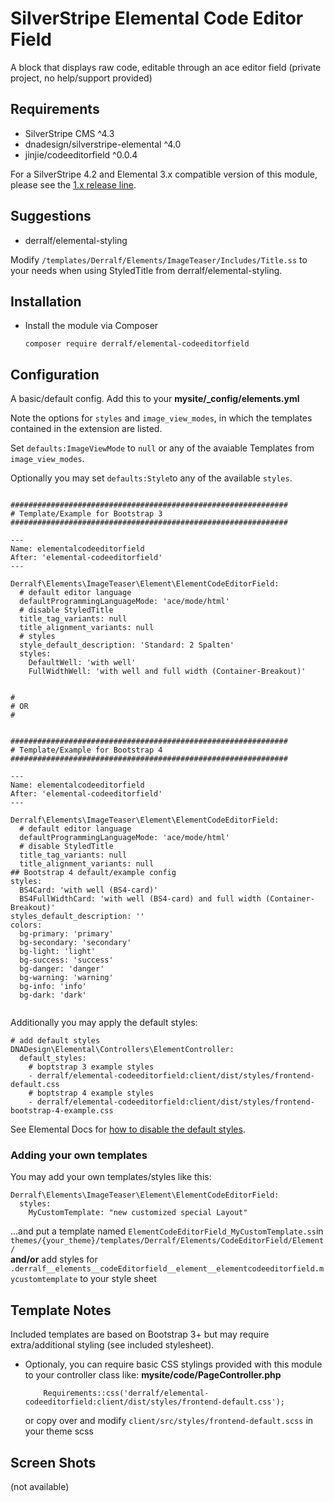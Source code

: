# SilverStripe Elemental Code Editor Field

A block that displays raw code, editable through an ace editor field
(private project, no help/support provided)

## Requirements

* SilverStripe CMS ^4.3
* dnadesign/silverstripe-elemental ^4.0
* jinjie/codeeditorfield ^0.0.4


For a SilverStripe 4.2 and Elemental 3.x compatible version of this module, please see the [1.x release line](https://github.com/derralf/silverstripe-elemental-image-teaser/tree/1.0#readme).


## Suggestions
* derralf/elemental-styling

Modify `/templates/Derralf/Elements/ImageTeaser/Includes/Title.ss` to your needs when using StyledTitle from derralf/elemental-styling.


## Installation

- Install the module via Composer
  ```
  composer require derralf/elemental-codeeditorfield
  ```


## Configuration

A basic/default config. Add this to your **mysite/\_config/elements.yml**

Note the options for `styles` and `image_view_modes`, in which the templates contained in the extension are listed.

Set `defaults:ImageViewMode` to `null` or any of the avaiable Templates from `image_view_modes`.

Optionally you may set `defaults:Style`to any of the available `styles`.

```

##############################################################
# Template/Example for Bootstrap 3
##############################################################

---
Name: elementalcodeeditorfield
After: 'elemental-codeeditorfield'
---

Derralf\Elements\ImageTeaser\Element\ElementCodeEditorField:
  # default editor language
  defaultProgrammingLanguageMode: 'ace/mode/html'
  # disable StyledTitle
  title_tag_variants: null
  title_alignment_variants: null
  # styles
  style_default_description: 'Standard: 2 Spalten'
  styles:
    DefaultWell: 'with well'
    FullWidthWell: 'with well and full width (Container-Breakout)'


#
# OR
#


##############################################################
# Template/Example for Bootstrap 4
##############################################################

---
Name: elementalcodeeditorfield
After: 'elemental-codeeditorfield'
---

Derralf\Elements\ImageTeaser\Element\ElementCodeEditorField:
  # default editor language
  defaultProgrammingLanguageMode: 'ace/mode/html'
  # disable StyledTitle
  title_tag_variants: null
  title_alignment_variants: null
## Bootstrap 4 default/example config
styles:
  BS4Card: 'with well (BS4-card)'
  BS4FullWidthCard: 'with well (BS4-card) and full width (Container-Breakout)'
styles_default_description: ''
colors:
  bg-primary: 'primary'
  bg-secondary: 'secondary'
  bg-light: 'light'
  bg-success: 'success'
  bg-danger: 'danger'
  bg-warning: 'warning'
  bg-info: 'info'
  bg-dark: 'dark'


```

Additionally you may apply the default styles:

```
# add default styles
DNADesign\Elemental\Controllers\ElementController:
  default_styles:
    # boptstrap 3 example styles
    - derralf/elemental-codeeditorfield:client/dist/styles/frontend-default.css
    # boptstrap 4 example styles
    - derralf/elemental-codeeditorfield:client/dist/styles/frontend-bootstrap-4-example.css
```

See Elemental Docs for [how to disable the default styles](https://github.com/dnadesign/silverstripe-elemental#disabling-the-default-stylesheets).

### Adding your own templates

You may add your own templates/styles like this:

```
Derralf\Elements\ImageTeaser\Element\ElementCodeEditorField:
  styles:
    MyCustomTemplate: "new customized special Layout"
```

...and put a template named `ElementCodeEditorField_MyCustomTemplate.ss`in `themes/{your_theme}/templates/Derralf/Elements/CodeEditorField/Element/`  
**and/or**
add styles for `.derralf__elements__codeEditorfield__element__elementcodeeditorfield.mycustomtemplate` to your style sheet



## Template Notes

Included templates are based on Bootstrap 3+ but may require extra/additional styling (see included stylesheet).

- Optionaly, you can require basic CSS stylings provided with this module to your controller class like:
  **mysite/code/PageController.php**
  ```
      Requirements::css('derralf/elemental-codeeditorfield:client/dist/styles/frontend-default.css');
  ```
  or copy over and modify `client/src/styles/frontend-default.scss` in your theme scss


## Screen Shots

(not available)


